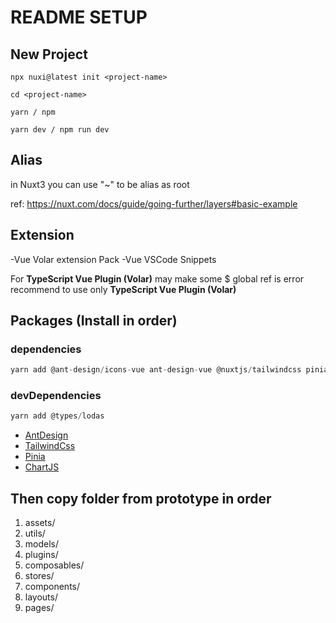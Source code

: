 # README SETUP

## New Project

`npx nuxi@latest init <project-name>`

`cd <project-name>`

`yarn / npm`

`yarn dev / npm run dev`

## Alias

in Nuxt3 you can use "~" to be alias as root

ref: <https://nuxt.com/docs/guide/going-further/layers#basic-example>

## Extension

-Vue Volar extension Pack
-Vue VSCode Snippets

For **TypeScript Vue Plugin (Volar)** may make some $ global ref is error recommend to use only **TypeScript Vue Plugin (Volar)**

## Packages (Install in order)

### dependencies

```ts
yarn add @ant-design/icons-vue ant-design-vue @nuxtjs/tailwindcss pinia @pinia/nuxt h lodash dayjs-nuxt chart.js vue-chart-3 url-join @vueuse/nuxt
```

### devDependencies

```ts
yarn add @types/lodas
```

- [AntDesign](/frontend/readme/readme_antd.md)
- [TailwindCss](/frontend/readme/readme_tailwind.md)
- [Pinia](/frontend/readme/readme_pinia.md)
- [ChartJS](/frontend//readme/readme_vuechart3.md)

## Then copy folder from prototype in order

1. assets/
2. utils/
3. models/
4. plugins/
5. composables/
6. stores/
7. components/
8. layouts/
9. pages/
